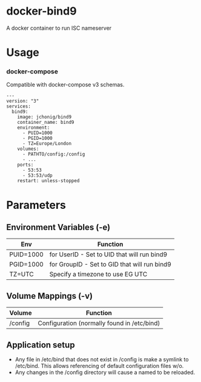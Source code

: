 # docker-bind9

A docker container to run ISC nameserver

# Usage

### docker-compose

Compatible with docker-compose v3 schemas.

```
---
version: "3"
services:
  bind9:
    image: jchonig/bind9
    container_name: bind9
    environment:
      - PUID=1000
      - PGID=1000
      - TZ=Europe/London
    volumes:
	  - PATHTO/config:/config
	  - ...
	ports:
	  - 53:53
	  - 53:53/udp
    restart: unless-stopped
```

# Parameters

## Environment Variables (-e)

| Env       | Function                                     |
| ---       | --------                                     |
| PUID=1000 | for UserID - Set to UID that will run bind9  |
| PGID=1000 | for GroupID - Set to GID that will run bind9 |
| TZ=UTC    | Specify a timezone to use EG UTC             |

## Volume Mappings (-v)

| Volume  | Function                                |
| ------  | --------                                |
| /config | Configuration (normally found in /etc/bind) |

## Application setup
  + Any file in /etc/bind that does not exist in /config is make a
    symlink to /etc/bind.  This allows referencing of default
    configuration files w/o.
  + Any changes in the /config directory will cause a named to be
    reloaded.
